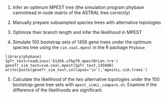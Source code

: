 1. Infer an optimum MPEST tree (the simulation program phybase cannotread in node matrix of the ASTRAL tree correctly)

2. Manually prepare subsampled species trees with alternative topologies

3. Optimize their branch length and infer the likelihood in MPEST

4. Simulate 100 bootstrap sets of 1456 gene trees under the optimum species tree using the `sim.coal.mpest` in the R package `Phybase`

```
library(phybase)
SpTr_text=readLines('G1456.ufbp70.mpestBrLen.tre')
geneTr_sim_text=sim.coal.mpest(SpTr_text,145600)
write(paste(geneTr_sim_text,collapse='\n'),'mpestLL.sim.trees')
```

5. Calculate the likelihood of the two alternative topologies under the 100 bootstrap gene tree sets with `mpest_simLL_compare.sh`. Examine if the difference of the likelihoods are significant.